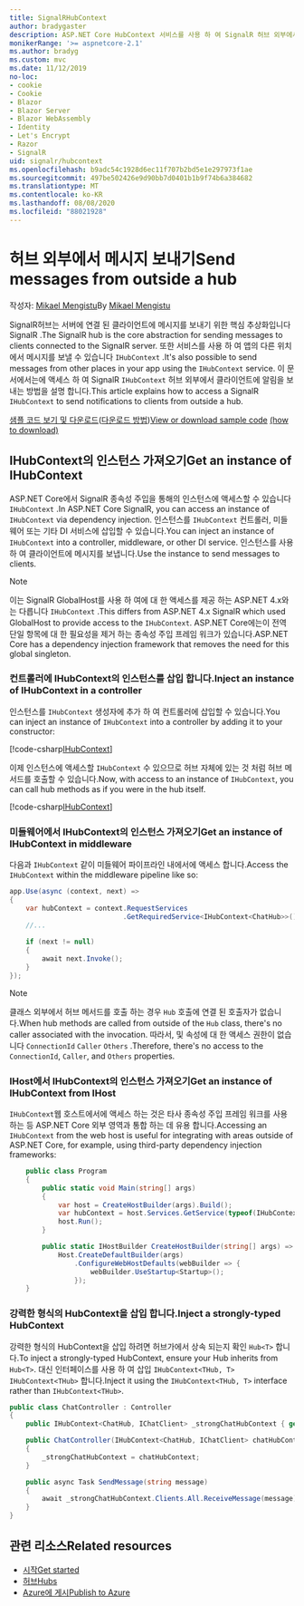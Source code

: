 ```yaml
---
title: SignalRHubContext
author: bradygaster
description: ASP.NET Core HubContext 서비스를 사용 하 여 SignalR 허브 외부에서 클라이언트로 알림을 보내는 방법에 대해 알아봅니다.
monikerRange: '>= aspnetcore-2.1'
ms.author: bradyg
ms.custom: mvc
ms.date: 11/12/2019
no-loc:
- cookie
- Cookie
- Blazor
- Blazor Server
- Blazor WebAssembly
- Identity
- Let's Encrypt
- Razor
- SignalR
uid: signalr/hubcontext
ms.openlocfilehash: b9adc54c1928d6ec11f707b2bd5e1e297973f1ae
ms.sourcegitcommit: 497be502426e9d90bb7d0401b1b9f74b6a384682
ms.translationtype: MT
ms.contentlocale: ko-KR
ms.lasthandoff: 08/08/2020
ms.locfileid: "88021928"
---
```

# <a name="send-messages-from-outside-a-hub"></a><span data-ttu-id="7da3b-103">허브 외부에서 메시지 보내기</span><span class="sxs-lookup"><span data-stu-id="7da3b-103">Send messages from outside a hub</span></span>

<span data-ttu-id="7da3b-104">작성자: [Mikael Mengistu](https://twitter.com/MikaelM_12)</span><span class="sxs-lookup"><span data-stu-id="7da3b-104">By [Mikael Mengistu](https://twitter.com/MikaelM_12)</span></span>

<span data-ttu-id="7da3b-105">SignalR허브는 서버에 연결 된 클라이언트에 메시지를 보내기 위한 핵심 추상화입니다 SignalR .</span><span class="sxs-lookup"><span data-stu-id="7da3b-105">The SignalR hub is the core abstraction for sending messages to clients connected to the SignalR server.</span></span> <span data-ttu-id="7da3b-106">또한 서비스를 사용 하 여 앱의 다른 위치에서 메시지를 보낼 수 있습니다 `IHubContext` .</span><span class="sxs-lookup"><span data-stu-id="7da3b-106">It's also possible to send messages from other places in your app using the `IHubContext` service.</span></span> <span data-ttu-id="7da3b-107">이 문서에서는에 액세스 하 여 SignalR `IHubContext` 허브 외부에서 클라이언트에 알림을 보내는 방법을 설명 합니다.</span><span class="sxs-lookup"><span data-stu-id="7da3b-107">This article explains how to access a SignalR `IHubContext` to send notifications to clients from outside a hub.</span></span>

<span data-ttu-id="7da3b-108">[샘플 코드 보기 및 다운로드](https://github.com/dotnet/AspNetCore.Docs/tree/master/aspnetcore/signalr/hubcontext/sample/)([다운로드 방법](xref:index#how-to-download-a-sample))</span><span class="sxs-lookup"><span data-stu-id="7da3b-108">[View or download sample code](https://github.com/dotnet/AspNetCore.Docs/tree/master/aspnetcore/signalr/hubcontext/sample/) [(how to download)](xref:index#how-to-download-a-sample)</span></span>

## <a name="get-an-instance-of-ihubcontext"></a><span data-ttu-id="7da3b-109">IHubContext의 인스턴스 가져오기</span><span class="sxs-lookup"><span data-stu-id="7da3b-109">Get an instance of IHubContext</span></span>

<span data-ttu-id="7da3b-110">ASP.NET Core에서 SignalR 종속성 주입을 통해의 인스턴스에 액세스할 수 있습니다 `IHubContext` .</span><span class="sxs-lookup"><span data-stu-id="7da3b-110">In ASP.NET Core SignalR, you can access an instance of `IHubContext` via dependency injection.</span></span> <span data-ttu-id="7da3b-111">인스턴스를 `IHubContext` 컨트롤러, 미들웨어 또는 기타 DI 서비스에 삽입할 수 있습니다.</span><span class="sxs-lookup"><span data-stu-id="7da3b-111">You can inject an instance of `IHubContext` into a controller, middleware, or other DI service.</span></span> <span data-ttu-id="7da3b-112">인스턴스를 사용 하 여 클라이언트에 메시지를 보냅니다.</span><span class="sxs-lookup"><span data-stu-id="7da3b-112">Use the instance to send messages to clients.</span></span>

> [!NOTE]
> <span data-ttu-id="7da3b-113">이는 SignalR GlobalHost를 사용 하 여에 대 한 액세스를 제공 하는 ASP.NET 4.x와는 다릅니다 `IHubContext` .</span><span class="sxs-lookup"><span data-stu-id="7da3b-113">This differs from ASP.NET 4.x SignalR which used GlobalHost to provide access to the `IHubContext`.</span></span> <span data-ttu-id="7da3b-114">ASP.NET Core에는이 전역 단일 항목에 대 한 필요성을 제거 하는 종속성 주입 프레임 워크가 있습니다.</span><span class="sxs-lookup"><span data-stu-id="7da3b-114">ASP.NET Core has a dependency injection framework that removes the need for this global singleton.</span></span>

### <a name="inject-an-instance-of-ihubcontext-in-a-controller"></a><span data-ttu-id="7da3b-115">컨트롤러에 IHubContext의 인스턴스를 삽입 합니다.</span><span class="sxs-lookup"><span data-stu-id="7da3b-115">Inject an instance of IHubContext in a controller</span></span>

<span data-ttu-id="7da3b-116">인스턴스를 `IHubContext` 생성자에 추가 하 여 컨트롤러에 삽입할 수 있습니다.</span><span class="sxs-lookup"><span data-stu-id="7da3b-116">You can inject an instance of `IHubContext` into a controller by adding it to your constructor:</span></span>

[!code-csharp[IHubContext](hubcontext/sample/Controllers/HomeController.cs?range=12-19,57)]

<span data-ttu-id="7da3b-117">이제 인스턴스에 액세스할 `IHubContext` 수 있으므로 허브 자체에 있는 것 처럼 허브 메서드를 호출할 수 있습니다.</span><span class="sxs-lookup"><span data-stu-id="7da3b-117">Now, with access to an instance of `IHubContext`, you can call hub methods as if you were in the hub itself.</span></span>

[!code-csharp[IHubContext](hubcontext/sample/Controllers/HomeController.cs?range=21-25)]

### <a name="get-an-instance-of-ihubcontext-in-middleware"></a><span data-ttu-id="7da3b-118">미들웨어에서 IHubContext의 인스턴스 가져오기</span><span class="sxs-lookup"><span data-stu-id="7da3b-118">Get an instance of IHubContext in middleware</span></span>

<span data-ttu-id="7da3b-119">다음과 `IHubContext` 같이 미들웨어 파이프라인 내에서에 액세스 합니다.</span><span class="sxs-lookup"><span data-stu-id="7da3b-119">Access the `IHubContext` within the middleware pipeline like so:</span></span>

```csharp
app.Use(async (context, next) =>
{
    var hubContext = context.RequestServices
                            .GetRequiredService<IHubContext<ChatHub>>();
    //...
    
    if (next != null)
    {
        await next.Invoke();
    }
});
```

> [!NOTE]
> <span data-ttu-id="7da3b-120">클래스 외부에서 허브 메서드를 호출 하는 경우 `Hub` 호출에 연결 된 호출자가 없습니다.</span><span class="sxs-lookup"><span data-stu-id="7da3b-120">When hub methods are called from outside of the `Hub` class, there's no caller associated with the invocation.</span></span> <span data-ttu-id="7da3b-121">따라서, 및 속성에 대 한 액세스 권한이 없습니다 `ConnectionId` `Caller` `Others` .</span><span class="sxs-lookup"><span data-stu-id="7da3b-121">Therefore, there's no access to the `ConnectionId`, `Caller`, and `Others` properties.</span></span>

### <a name="get-an-instance-of-ihubcontext-from-ihost"></a><span data-ttu-id="7da3b-122">IHost에서 IHubContext의 인스턴스 가져오기</span><span class="sxs-lookup"><span data-stu-id="7da3b-122">Get an instance of IHubContext from IHost</span></span>

<span data-ttu-id="7da3b-123">`IHubContext`웹 호스트에서에 액세스 하는 것은 타사 종속성 주입 프레임 워크를 사용 하는 등 ASP.NET Core 외부 영역과 통합 하는 데 유용 합니다.</span><span class="sxs-lookup"><span data-stu-id="7da3b-123">Accessing an `IHubContext` from the web host is useful for integrating with areas outside of ASP.NET Core, for example, using third-party dependency injection frameworks:</span></span>

```csharp
    public class Program
    {
        public static void Main(string[] args)
        {
            var host = CreateHostBuilder(args).Build();
            var hubContext = host.Services.GetService(typeof(IHubContext<ChatHub>));
            host.Run();
        }

        public static IHostBuilder CreateHostBuilder(string[] args) =>
            Host.CreateDefaultBuilder(args)
                .ConfigureWebHostDefaults(webBuilder => {
                    webBuilder.UseStartup<Startup>();
                });
    }
```

### <a name="inject-a-strongly-typed-hubcontext"></a><span data-ttu-id="7da3b-124">강력한 형식의 HubContext을 삽입 합니다.</span><span class="sxs-lookup"><span data-stu-id="7da3b-124">Inject a strongly-typed HubContext</span></span>

<span data-ttu-id="7da3b-125">강력한 형식의 HubContext을 삽입 하려면 허브가에서 상속 되는지 확인 `Hub<T>` 합니다.</span><span class="sxs-lookup"><span data-stu-id="7da3b-125">To inject a strongly-typed HubContext, ensure your Hub inherits from `Hub<T>`.</span></span> <span data-ttu-id="7da3b-126">대신 인터페이스를 사용 하 여 삽입 `IHubContext<THub, T>` `IHubContext<THub>` 합니다.</span><span class="sxs-lookup"><span data-stu-id="7da3b-126">Inject it using the `IHubContext<THub, T>` interface rather than `IHubContext<THub>`.</span></span>

```csharp
public class ChatController : Controller
{
    public IHubContext<ChatHub, IChatClient> _strongChatHubContext { get; }

    public ChatController(IHubContext<ChatHub, IChatClient> chatHubContext)
    {
        _strongChatHubContext = chatHubContext;
    }

    public async Task SendMessage(string message)
    {
        await _strongChatHubContext.Clients.All.ReceiveMessage(message);
    }
}
```

## <a name="related-resources"></a><span data-ttu-id="7da3b-127">관련 리소스</span><span class="sxs-lookup"><span data-stu-id="7da3b-127">Related resources</span></span>

* [<span data-ttu-id="7da3b-128">시작</span><span class="sxs-lookup"><span data-stu-id="7da3b-128">Get started</span></span>](xref:tutorials/signalr)
* [<span data-ttu-id="7da3b-129">허브</span><span class="sxs-lookup"><span data-stu-id="7da3b-129">Hubs</span></span>](xref:signalr/hubs)
* [<span data-ttu-id="7da3b-130">Azure에 게시</span><span class="sxs-lookup"><span data-stu-id="7da3b-130">Publish to Azure</span></span>](xref:signalr/publish-to-azure-web-app)

